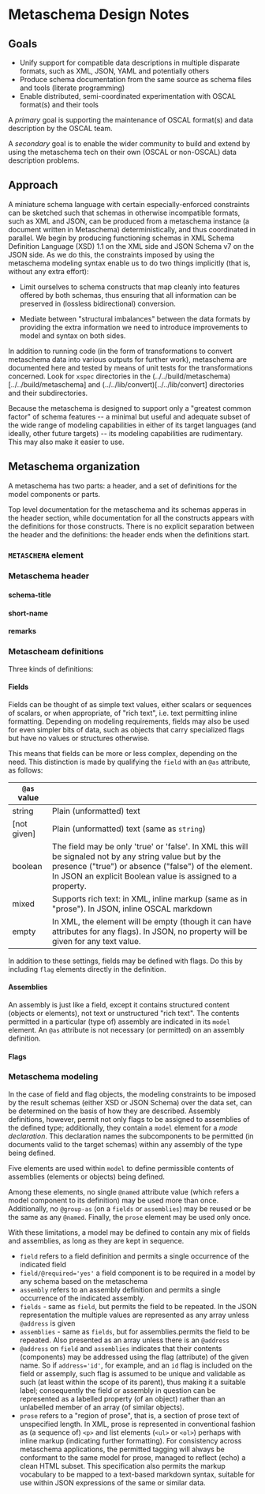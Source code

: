 # Metaschema Design Notes

## Goals

* Unify support for compatible data descriptions in multiple disparate formats, such as XML, JSON, YAML and potentially others
* Produce schema documentation from the same source as schema files and tools (literate programming)
* Enable distributed, semi-coordinated experimentation with OSCAL format(s) and their tools

A *primary* goal is supporting the maintenance of OSCAL format(s) and data description by the OSCAL team.

A *secondary* goal is to enable the wider community to build and extend by using the metaschema tech on their own (OSCAL or non-OSCAL) data description problems.


## Approach

A miniature schema language with certain especially-enforced constraints can be sketched such that schemas in otherwise incompatible formats, such as XML and JSON, can be produced from a metaschema instance (a document written in Metaschema) deterministically, and thus coordinated in parallel. We begin by producing functioning schemas in XML Schema Definition Language (XSD) 1.1 on the XML side and JSON Schema v7 on the JSON side. As we do this, the constraints imposed by using the metaschema modeling syntax enable us to do two things implicitly (that is, without any extra effort):

* Limit ourselves to schema constructs that map cleanly into features offered by both schemas, thus ensuring that all information can be preserved in (lossless bidirectional) conversion.
   
* Mediate between "structural imbalances" between the data formats by providing the extra information we need to introduce improvements to model and syntax on both sides.

In addition to running code (in the form of transformations to convert metaschema data into various outputs for further work), metaschema are documented here and tested by means of unit tests for the transformations concerned. Look for `xspec` directories in the (../../build/metaschema)[../../build/metaschema] and (../../lib/convert)[../../lib/convert] directories and their subdirectories.

Because the metaschema is designed to support only a "greatest common factor" of schema features -- a minimal but useful and adequate subset of the wide range of modeling capabilities in either of its target languages (and ideally, other future targets) -- its modeling capabilities are rudimentary. This may also make it easier to use.

## Metaschema organization

A metaschema has two parts: a header, and a set of definitions for the model components or parts.

Top level documentation for the metaschema and its schemas apperas in the header section, while documentation for all the constructs appears with the definitions for those constructs. There is no explicit separation between the header and the definitions: the header ends when the definitions start.

### `METASCHEMA` element


### Metaschema header

#### schema-title

#### short-name

#### remarks

### Metascheam definitions

Three kinds of definitions:

#### Fields

Fields can be thought of as simple text values, either scalars or sequences of scalars, or when appropriate, of "rich text", i.e. text permitting inline formatting. Depending on modeling requirements, fields may also be used for even simpler bits of data, such as objects that carry specialized flags but have no values or structures otherwise.

This means that fields can be more or less complex, depending on the need. This distinction is made by qualifying the `field` with an `@as` attribute, as follows:


| `@as` value |  |
|-------------|--|
|string  | Plain (unformatted) text |
|[not given]  | Plain (unformatted) text (same as `string`) |
|boolean | The field may be only 'true' or 'false'. In XML this will be signaled not by any string value but by the presence ("true") or absence ("false") of the element. In JSON an explicit Boolean value is assigned to a property. |
| mixed | Supports rich text: in XML, inline markup (same as in "prose"). In JSON, inline OSCAL markdown |
| empty | In XML, the element will be empty (though it can have attributes for any flags). In JSON, no property will be given for any text value. |

In addition to these settings, fields may be defined with flags. Do this by including `flag` elements directly in the definition.

#### Assemblies

An assembly is just like a field, except it contains structured content (objects or elements), not text or unstructured "rich text". The contents permitted in a particular (type of) assembly are indicated in its `model` element. An `@as` attribute is not necessary (or permitted) on an assembly definition.

#### Flags

### Metaschema modeling

In the case of field and flag objects, the modeling constraints to be imposed by the result schemas (either XSD or JSON Schema) over the data set, can be determined on the basis of how they are described. Assembly definitions, however, permit not only flags to be assigned to assemblies of the defined type; additionally, they contain a `model` element for a *mode declaration*. This declaration names the subcomponents to be permitted (in documents valid to the target schemas) within any assembly of the type being defined.

Five elements are used within `model` to define permissible contents of assemblies (elements or objects) being defined.

Among these elements, no single `@named` attribute value (which refers a model component to its definition) may be used more than once. Additionally, no `@group-as` (on a `fields` or `assemblies`) may be reused or be the same as any `@named`. Finally, the `prose` element may be used only once.

With these limitations, a model may be defined to contain any mix of fields and assemblies, as long as they are kept in sequence.

* `field` refers to a field definition and permits a single occurrence of the indicated field
* `field/@required='yes'` a field component is to be required in a model by any schema based on the metaschema
* `assembly` refers to an assembly definition and permits a single occurrence of the indicated assembly.
* `fields` - same as `field`, but permits the field to be repeated. In the JSON representation the multiple values are represented as any array unless `@address` is given
* `assemblies` - same as `fields`, but for assemblies.permits the field to be repeated. Also presented as an array unless there is an `@address`
* `@address` on `field` and `assemblies` indicates that their contents (components) may be addressed using the flag (attribute) of the given name. So if `address='id'`, for example, and an `id` flag is included on the field or assemply, such flag is assumed to be unique and validable as such (at least within the scope of its parent), thus making it a suitable label; consequently the field or assembly in question can be represented as a labelled property (of an object) rather than an unlabelled member of an array (of similar objects).
* `prose` refers to a "region of prose", that is, a section of prose text of unspecified length. In XML, prose is represented in conventional fashion as (a sequence of) `<p>` and list elements (`<ul>` or `<ol>`) perhaps with inline markup (indicating further formatting). For consistency across metaschema applications, the permitted tagging will always be conformant to the same model for prose, managed to reflect (echo) a clean HTML subset. This specification also permits the markup vocabulary to be mapped to a text-based markdown syntax, suitable for use within JSON expressions of the same or similar data.




